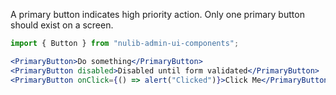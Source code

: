 A primary button indicates high priority action. Only one primary button should exist on a screen.

```js static
import { Button } from "nulib-admin-ui-components";
```

```jsx padded
<PrimaryButton>Do something</PrimaryButton>
<PrimaryButton disabled>Disabled until form validated</PrimaryButton>
<PrimaryButton onClick={() => alert("Clicked")}>Click Me</PrimaryButton>
```

